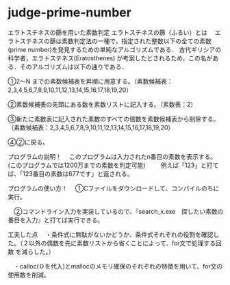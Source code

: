 # judge-prime-number
エラトステネスの篩を用いた素数判定
エラトステネスの篩（ふるい）とは
　エラトステネスの篩は素数判定法の一種で，指定された整数以下の全ての素数(prime number)を発見するための単純なアルゴリズムである． 古代ギリシアの科学者，エラトステネス(Eratosthenes) が考案したとされるため，この名がある．そのアルゴリズムは以下の通りである．


➀2〜N までの素数候補表を昇順に用意する。（素数候補表：2,3,4,5,6,7,8,9,10,11,12,13,14,15,16,17,18,19,20）

➁素数候補表の先頭にある数を素数リストに記入する。（素数表：2）

➂新たに素数表に記入された素数のすべての倍数を素数候補表から削除する。（素数候補表：2,3,4,5,6,7,8,9,10,11,12,13,14,15,16,17,18,19,20）

➃➁に戻る。


プログラムの説明！
　このプログラムは入力されたn番目の素数を表示する。(このプログラムでは1200万までの素数を判定可能)
　
　例えば「123」と打てば、「123番目の素数は677です」と返される。
  
  
プログラムの使い方！
　➀Cファイルをダウンロードして、コンパイルのちに実行。

　➁コマンドライン入力を実装しているので、『search_x.exe　探したい素数の番目を入力』と打てば実行できる。


工夫した点
　・条件式に無駄がないかどうか、条件式それぞれの役割を確認した。（２以外の偶数を先に素数リストから省くことによって、for文で処理する回数
を減らした。）

　・calloc(０を代入)とmallocのメモリ確保のそれぞれの特徴を用いて、for文の使用数を削減。
